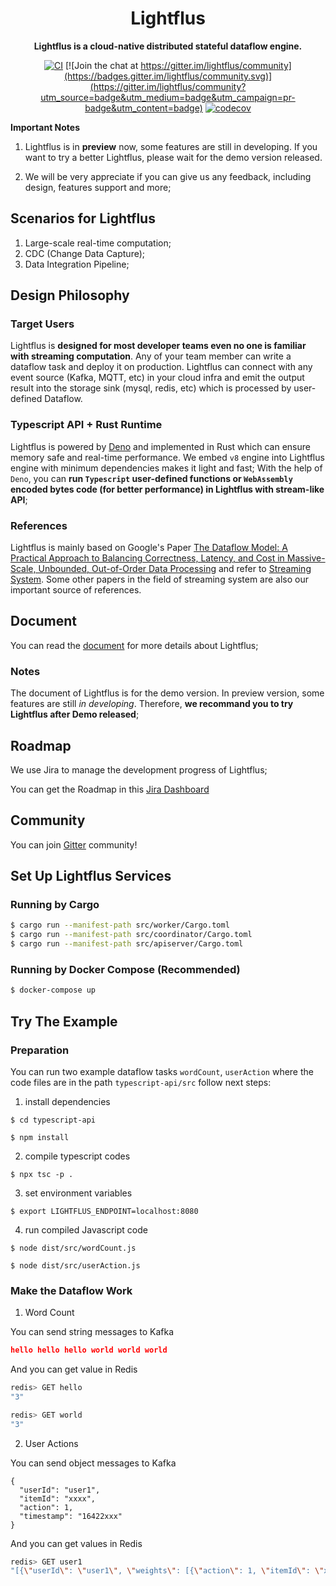 <div align="center">
  <h1>Lightflus</h1>
  <p>
    <strong>Lightflus is a cloud-native distributed stateful dataflow engine. </strong>
  </p>
  <p>

[![CI](https://github.com/Lady-Summer/lightflus-runtime/actions/workflows/workflow.yml/badge.svg)](https://github.com/Lady-Summer/lightflus-runtime/actions/workflows/workflow.yml) [![Join the chat at https://gitter.im/lightflus/community](https://badges.gitter.im/lightflus/community.svg)](https://gitter.im/lightflus/community?utm_source=badge&utm_medium=badge&utm_campaign=pr-badge&utm_content=badge)
[![codecov](https://codecov.io/gh/JasonThon/lightflus/branch/master/graph/badge.svg?token=7Y1MMDWNG5)](https://codecov.io/gh/JasonThon/lightflus)
</p>
</div>

**Important Notes**

1. Lightflus is in **preview** now, some features are still in developing. If you want to try a better Lightflus, please wait for the demo version released.

2. We will be very appreciate if you can give us any feedback, including design, features support and more;


## Scenarios for Lightflus

1. Large-scale real-time computation;
2. CDC (Change Data Capture);
3. Data Integration Pipeline;



## Design Philosophy

### Target Users

Lightflus is **designed for most developer teams even no one is familiar with streaming computation**. Any of your team member can write a dataflow task and deploy it on production. Lightflus can connect with any event source (Kafka, MQTT, etc) in your cloud infra and emit the output result into the storage sink (mysql, redis, etc) which is processed by user-defined Dataflow. 


### Typescript API + Rust Runtime

Lightflus is powered by [Deno](https://github.com/denoland/deno) and implemented in Rust which can ensure memory safe and real-time performance. We embed `v8` engine into Lightflus engine with minimum dependencies makes it light and fast; With the help of `Deno`, you can **run `Typescript` user-defined functions or `WebAssembly` encoded bytes code (for better performance) in Lightflus with stream-like API**; 

### References

Lightflus is mainly based on Google's Paper [The Dataflow Model: A Practical Approach to Balancing Correctness, Latency, and Cost in Massive-Scale, Unbounded, Out-of-Order Data Processing](https://research.google/pubs/pub43864/) and refer to [Streaming System](https://www.oreilly.com/library/view/streaming-systems/9781491983867/). Some other papers in the field of streaming system are also our important source of references. 


## Document
You can read the [document](https://humorous-bream-e48.notion.site/Lightflus-Document-217eedc73610413ba2a4f0c374d66c77) for more details about Lightflus;

### Notes

The document of Lightflus is for the demo version. In preview version, some features are still *in developing*. Therefore, **we recommand you to try Lightflus after Demo released**;


## Roadmap

We use Jira to manage the development progress of Lightflus;

You can get the Roadmap in this [Jira Dashboard](https://lightflus.atlassian.net/jira/software/c/projects/LIG/boards/1/roadmap?shared=&atlOrigin=eyJpIjoiOWJhOTRiOGNkZTBlNDY5OWFkZWU4ZGQxYjRkYTg3MTkiLCJwIjoiaiJ9)

## Community

You can join [Gitter](https://gitter.im/lightflus/community) community!


## Set Up Lightflus Services

### Running by Cargo

```bash
$ cargo run --manifest-path src/worker/Cargo.toml
$ cargo run --manifest-path src/coordinator/Cargo.toml
$ cargo run --manifest-path src/apiserver/Cargo.toml
```

### Running by Docker Compose (**Recommended**)

```bash
$ docker-compose up
```

## Try The Example

### Preparation

You can run two example dataflow tasks `wordCount`, `userAction` where the code files are in the path `typescript-api/src` follow next steps:

1. install dependencies

```shell
$ cd typescript-api

$ npm install
```

2. compile typescript codes

```shell
$ npx tsc -p .
```

3. set environment variables

```shell
$ export LIGHTFLUS_ENDPOINT=localhost:8080
```

4. run compiled Javascript code

```shell
$ node dist/src/wordCount.js

$ node dist/src/userAction.js
```

### Make the Dataflow Work


1. Word Count

You can send string messages to Kafka

```json
hello hello hello world world world
```

And you can get value in Redis

```bash
redis> GET hello
"3"

redis> GET world
"3"
```

2. User Actions

You can send object messages to Kafka

```text
{
  "userId": "user1",
  "itemId": "xxxx",
  "action": 1,
  "timestamp": "16422xxx"
}
```

And you can get values in Redis

```bash
redis> GET user1
"[{\"userId\": \"user1\", \"weights\": [{\"action\": 1, \"itemId\": \"xxxx\", \"timestamp\": \"16422xxx\"}]}]"
```